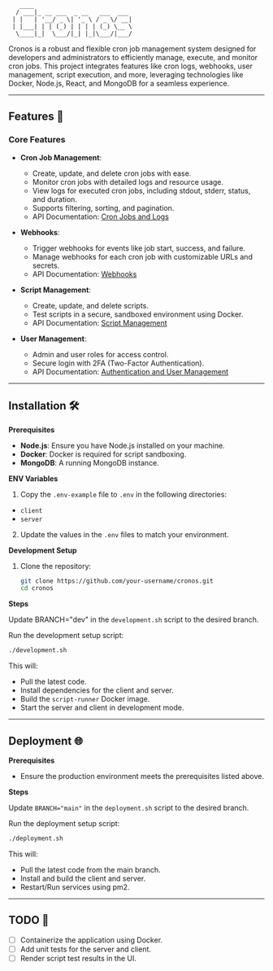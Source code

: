 ```
   ____
  / ___|_ __ ___  _ __   ___  ___
 | |   | '__/ _ \| '_ \ / _ \/ __|
 | |___| | | (_) | | | | (_) \__ \
  \____|_|  \___/|_| |_|\___/|___/

```

Cronos is a robust and flexible cron job management system designed for developers and administrators to efficiently manage, execute, and monitor cron jobs. This project integrates features like cron logs, webhooks, user management, script execution, and more, leveraging technologies like Docker, Node.js, React, and MongoDB for a seamless experience.

---

## Features 🚀

### Core Features

- **Cron Job Management**:

  - Create, update, and delete cron jobs with ease.
  - Monitor cron jobs with detailed logs and resource usage.
  - View logs for executed cron jobs, including stdout, stderr, status, and duration.
  - Supports filtering, sorting, and pagination.
  - API Documentation: [Cron Jobs and Logs](CronJobs_API_Documentation.md)

- **Webhooks**:

  - Trigger webhooks for events like job start, success, and failure.
  - Manage webhooks for each cron job with customizable URLs and secrets.
  - API Documentation: [Webhooks](CronJobs_API_Documentation.md#Webhooks-Endpoints)

- **Script Management**:

  - Create, update, and delete scripts.
  - Test scripts in a secure, sandboxed environment using Docker.
  - API Documentation: [Script Management](Scripts_API_Documentation.md)

- **User Management**:
  - Admin and user roles for access control.
  - Secure login with 2FA (Two-Factor Authentication).
  - API Documentation: [Authentication and User Management](User_API_Documentation.md)

---

## Installation 🛠️

**Prerequisites**

- **Node.js**: Ensure you have Node.js installed on your machine.
- **Docker**: Docker is required for script sandboxing.
- **MongoDB**: A running MongoDB instance.

**ENV Variables**

1. Copy the `.env-example` file to `.env` in the following directories:

- `client`
- `server`

2. Update the values in the `.env` files to match your environment.

**Development Setup**

1. Clone the repository:
   ```bash
   git clone https://github.com/your-username/cronos.git
   cd cronos
   ```

**Steps**

Update BRANCH="dev" in the `development.sh` script to the desired branch.

Run the development setup script:

```bash
./development.sh
```

This will:

- Pull the latest code.
- Install dependencies for the client and server.
- Build the `script-runner` Docker image.
- Start the server and client in development mode.

---

## Deployment 🌐

**Prerequisites**

- Ensure the production environment meets the prerequisites listed above.

**Steps**

Update `BRANCH="main"` in the `deployment.sh` script to the desired branch.

Run the deployment setup script:

```bash
./deployment.sh
```

This will:

- Pull the latest code from the main branch.
- Install and build the client and server.
- Restart/Run services using pm2.

---

## TODO 📝

- [ ] Containerize the application using Docker.
- [ ] Add unit tests for the server and client.
- [ ] Render script test results in the UI.
